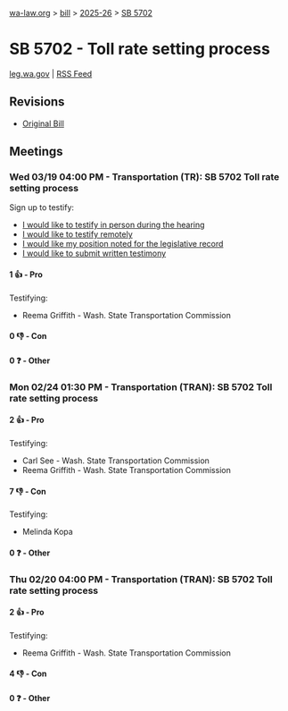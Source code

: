 [wa-law.org](/) > [bill](/bill/) > [2025-26](/bill/2025-26/) > [SB 5702](/bill/2025-26/sb/5702/)

# SB 5702 - Toll rate setting process
[leg.wa.gov](https://app.leg.wa.gov/billsummary?BillNumber=5702&Year=2025&Initiative=false) | [RSS Feed](./rss.xml)

## Revisions
* [Original Bill](1/)

## Meetings
### Wed 03/19 04:00 PM - Transportation (TR): SB 5702 Toll rate setting process
Sign up to testify:
* [I would like to testify in person during the hearing](https://app.leg.wa.gov/csi/Testifier/Add?chamber=House&mId=33028&aId=165708&caId=26545&tId=1)
* [I would like to testify remotely](https://app.leg.wa.gov/csi/Testifier/Add?chamber=House&mId=33028&aId=165708&caId=26545&tId=2)
* [I would like my position noted for the legislative record](https://app.leg.wa.gov/csi/Testifier/Add?chamber=House&mId=33028&aId=165708&caId=26545&tId=3)
* [I would like to submit written testimony](https://app.leg.wa.gov/csi/Testifier/Add?chamber=House&mId=33028&aId=165708&caId=26545&tId=4)

#### 1 👍 - Pro
Testifying:
* Reema Griffith - Wash. State Transportation Commission

#### 0 👎 - Con

#### 0 ❓ - Other

### Mon 02/24 01:30 PM - Transportation (TRAN): SB 5702 Toll rate setting process
#### 2 👍 - Pro
Testifying:
* Carl See - Wash. State Transportation Commission
* Reema Griffith - Wash. State Transportation Commission

#### 7 👎 - Con
Testifying:
* Melinda Kopa

#### 0 ❓ - Other

### Thu 02/20 04:00 PM - Transportation (TRAN): SB 5702 Toll rate setting process
#### 2 👍 - Pro
Testifying:
* Reema Griffith - Wash. State Transportation Commission

#### 4 👎 - Con

#### 0 ❓ - Other
